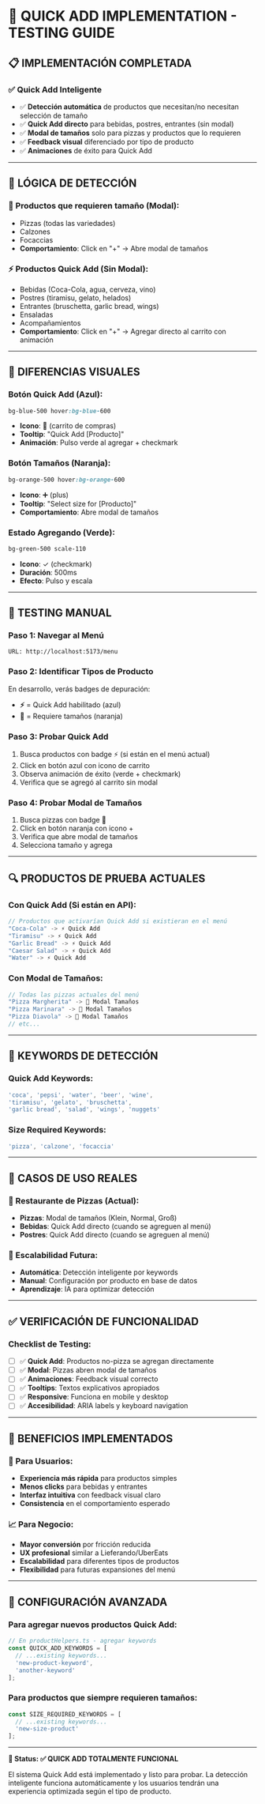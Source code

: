 # 🚀 QUICK ADD IMPLEMENTATION - TESTING GUIDE

## 📋 **IMPLEMENTACIÓN COMPLETADA**

### **✅ Quick Add Inteligente**
- ✅ **Detección automática** de productos que necesitan/no necesitan selección de tamaño
- ✅ **Quick Add directo** para bebidas, postres, entrantes (sin modal)
- ✅ **Modal de tamaños** solo para pizzas y productos que lo requieren
- ✅ **Feedback visual** diferenciado por tipo de producto
- ✅ **Animaciones** de éxito para Quick Add

---

## 🎯 **LÓGICA DE DETECCIÓN**

### **🍕 Productos que requieren tamaño (Modal):**
- Pizzas (todas las variedades)
- Calzones
- Focaccias
- **Comportamiento**: Click en "+" → Abre modal de tamaños

### **⚡ Productos Quick Add (Sin Modal):**
- Bebidas (Coca-Cola, agua, cerveza, vino)
- Postres (tiramisu, gelato, helados)
- Entrantes (bruschetta, garlic bread, wings)
- Ensaladas
- Acompañamientos
- **Comportamiento**: Click en "+" → Agregar directo al carrito con animación

---

## 🎨 **DIFERENCIAS VISUALES**

### **Botón Quick Add (Azul):**
```css
bg-blue-500 hover:bg-blue-600
```
- **Icono**: 🛒 (carrito de compras)
- **Tooltip**: "Quick Add [Producto]"
- **Animación**: Pulso verde al agregar + checkmark

### **Botón Tamaños (Naranja):**
```css
bg-orange-500 hover:bg-orange-600  
```
- **Icono**: ➕ (plus)
- **Tooltip**: "Select size for [Producto]"
- **Comportamiento**: Abre modal de tamaños

### **Estado Agregando (Verde):**
```css
bg-green-500 scale-110
```
- **Icono**: ✓ (checkmark)
- **Duración**: 500ms
- **Efecto**: Pulso y escala

---

## 🧪 **TESTING MANUAL**

### **Paso 1: Navegar al Menú**
```
URL: http://localhost:5173/menu
```

### **Paso 2: Identificar Tipos de Producto**
En desarrollo, verás badges de depuración:
- **⚡** = Quick Add habilitado (azul)
- **🍕** = Requiere tamaños (naranja)

### **Paso 3: Probar Quick Add**
1. Busca productos con badge ⚡ (si están en el menú actual)
2. Click en botón azul con icono de carrito
3. Observa animación de éxito (verde + checkmark)
4. Verifica que se agregó al carrito sin modal

### **Paso 4: Probar Modal de Tamaños**
1. Busca pizzas con badge 🍕
2. Click en botón naranja con icono +
3. Verifica que abre modal de tamaños
4. Selecciona tamaño y agrega

---

## 🔍 **PRODUCTOS DE PRUEBA ACTUALES**

### **Con Quick Add (Si están en API):**
```typescript
// Productos que activarían Quick Add si existieran en el menú
"Coca-Cola" -> ⚡ Quick Add
"Tiramisu" -> ⚡ Quick Add  
"Garlic Bread" -> ⚡ Quick Add
"Caesar Salad" -> ⚡ Quick Add
"Water" -> ⚡ Quick Add
```

### **Con Modal de Tamaños:**
```typescript
// Todas las pizzas actuales del menú
"Pizza Margherita" -> 🍕 Modal Tamaños
"Pizza Marinara" -> 🍕 Modal Tamaños
"Pizza Diavola" -> 🍕 Modal Tamaños
// etc...
```

---

## 🎯 **KEYWORDS DE DETECCIÓN**

### **Quick Add Keywords:**
```typescript
'coca', 'pepsi', 'water', 'beer', 'wine',
'tiramisu', 'gelato', 'bruschetta', 
'garlic bread', 'salad', 'wings', 'nuggets'
```

### **Size Required Keywords:**
```typescript
'pizza', 'calzone', 'focaccia'
```

---

## 📱 **CASOS DE USO REALES**

### **🍕 Restaurante de Pizzas (Actual):**
- **Pizzas**: Modal de tamaños (Klein, Normal, Groß)
- **Bebidas**: Quick Add directo (cuando se agreguen al menú)
- **Postres**: Quick Add directo (cuando se agreguen al menú)

### **🚀 Escalabilidad Futura:**
- **Automática**: Detección inteligente por keywords
- **Manual**: Configuración por producto en base de datos
- **Aprendizaje**: IA para optimizar detección

---

## ✅ **VERIFICACIÓN DE FUNCIONALIDAD**

### **Checklist de Testing:**
- [ ] ✅ **Quick Add**: Productos no-pizza se agregan directamente
- [ ] ✅ **Modal**: Pizzas abren modal de tamaños
- [ ] ✅ **Animaciones**: Feedback visual correcto
- [ ] ✅ **Tooltips**: Textos explicativos apropiados
- [ ] ✅ **Responsive**: Funciona en mobile y desktop
- [ ] ✅ **Accesibilidad**: ARIA labels y keyboard navigation

---

## 🎉 **BENEFICIOS IMPLEMENTADOS**

### **👥 Para Usuarios:**
- **Experiencia más rápida** para productos simples
- **Menos clicks** para bebidas y entrantes
- **Interfaz intuitiva** con feedback visual claro
- **Consistencia** en el comportamiento esperado

### **📈 Para Negocio:**
- **Mayor conversión** por fricción reducida
- **UX profesional** similar a Lieferando/UberEats
- **Escalabilidad** para diferentes tipos de productos
- **Flexibilidad** para futuras expansiones del menú

---

## 🔧 **CONFIGURACIÓN AVANZADA**

### **Para agregar nuevos productos Quick Add:**
```typescript
// En productHelpers.ts - agregar keywords
const QUICK_ADD_KEYWORDS = [
  // ...existing keywords...
  'new-product-keyword',
  'another-keyword'
];
```

### **Para productos que siempre requieren tamaños:**
```typescript
const SIZE_REQUIRED_KEYWORDS = [
  // ...existing keywords...
  'new-size-product'
];
```

---

**🎯 Status: ✅ QUICK ADD TOTALMENTE FUNCIONAL**

El sistema Quick Add está implementado y listo para probar. La detección inteligente funciona automáticamente y los usuarios tendrán una experiencia optimizada según el tipo de producto.
